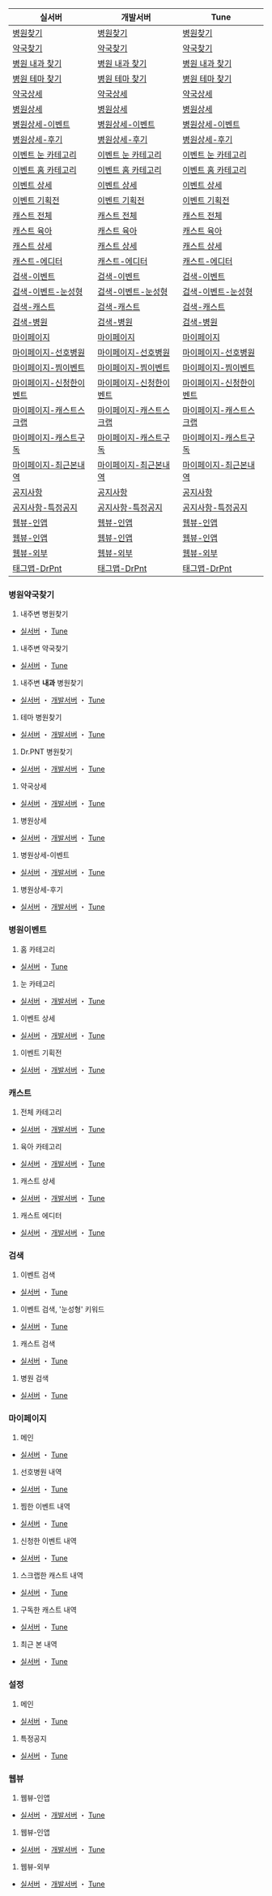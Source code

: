 실서버 | 개발서버 | Tune
------- | -------- | --------
 [병원찾기](goodoc://nearmap/hospitals) | [병원찾기](goodoc://nearmap/hospitals) |  [병원찾기](https://atk-5.tlnk.io/serve?action=click&publisher_id=359525&site_id=139377&ref_id=%{imp_id}&ios_ifa=%{ios_ifa}&google_aid=%{google_aid}&sub_adgroup=%{sub_adgroup}&sub_ad=%{sub_ad}&invoke_url=goodoc%3A%2F%2Fnearmap%2Fhospitals&site_id_android=139343)
 [약국찾기](goodoc://nearmap/pharmacys) |  [약국찾기](goodoc://nearmap/pharmacys) |  [약국찾기](https://atk-5.tlnk.io/serve?action=click&publisher_id=359525&site_id=139377&ref_id=%{imp_id}&ios_ifa=%{ios_ifa}&google_aid=%{google_aid}&sub_adgroup=%{sub_adgroup}&sub_ad=%{sub_ad}&invoke_url=goodoc%3A%2F%2Fnearmap%2Fpharmacys&site_id_android=139343)
 [병원 내과 찾기](goodoc://nearmap/hospitals?departmentid=7) |  [병원 내과 찾기](goodoc://nearmap/hospitals?departmentid=7) |  [병원 내과 찾기](https://atk-5.tlnk.io/serve?action=click&publisher_id=359525&site_id=139377&ref_id=%{imp_id}&ios_ifa=%{ios_ifa}&google_aid=%{google_aid}&sub_adgroup=%{sub_adgroup}&sub_ad=%{sub_ad}&invoke_url=goodoc%3A%2F%2Fnearmap%2Fhospitals%3Fdepartmentid%3D7&site_id_android=139343)
 [병원 테마 찾기](goodoc://nearmap/hospitals?themeid=276) |  [병원 테마 찾기](goodoc://nearmap/hospitals?themeid=276) |  [병원 테마 찾기](https://atk-5.tlnk.io/serve?action=click&publisher_id=359525&site_id=139377&ref_id=%{imp_id}&ios_ifa=%{ios_ifa}&google_aid=%{google_aid}&sub_adgroup=%{sub_adgroup}&sub_ad=%{sub_ad}&invoke_url=goodoc%3A%2F%2Fnearmap%2Fhospitals%3Fthemeid%3D276&site_id_android=139343)
 [약국상세](goodoc://pharmacys/185364) |  [약국상세](goodoc://pharmacys/185364) |  [약국상세](https://atk-5.tlnk.io/serve?action=click&publisher_id=359525&site_id=139377&ref_id=%{imp_id}&ios_ifa=%{ios_ifa}&google_aid=%{google_aid}&sub_adgroup=%{sub_adgroup}&sub_ad=%{sub_ad}&invoke_url=goodoc%3A%2F%2Fpharmacys%2F185364&site_id_android=139343)
 [병원상세](goodoc://hospitals/34514) |  [병원상세](goodoc://hospitals/34514) |  [병원상세](https://atk-5.tlnk.io/serve?action=click&publisher_id=359525&site_id=139377&ref_id=%{imp_id}&ios_ifa=%{ios_ifa}&google_aid=%{google_aid}&sub_adgroup=%{sub_adgroup}&sub_ad=%{sub_ad}&invoke_url=goodoc%3A%2F%2Fhospitals%2F34514&site_id_android=139343)
 [병원상세-이벤트](goodoc://hospitals/164529?tab=event) |  [병원상세-이벤트](goodoc://hospitals/85108?tab=event) |  [병원상세-이벤트](https://atk-5.tlnk.io/serve?action=click&publisher_id=359525&site_id=139377&ref_id=%{imp_id}&ios_ifa=%{ios_ifa}&google_aid=%{google_aid}&sub_adgroup=%{sub_adgroup}&sub_ad=%{sub_ad}&invoke_url=goodoc%3A%2F%2Fhospitals%2F85108%3Ftab%3Devent&site_id_android=139343)
 [병원상세-후기](goodoc://hospitals/34514?tab=review) |  [병원상세-후기](goodoc://hospitals/85108?tab=review) |  [병원상세-후기](https://atk-5.tlnk.io/serve?action=click&publisher_id=359525&site_id=139377&ref_id=%{imp_id}&ios_ifa=%{ios_ifa}&google_aid=%{google_aid}&sub_adgroup=%{sub_adgroup}&sub_ad=%{sub_ad}&invoke_url=goodoc%3A%2F%2Fhospitals%2F85108%3Ftab%3Dreview&site_id_android=139343)
 [이벤트 눈 카테고리](goodoc://events?categoryid=76) |  [이벤트 눈 카테고리](goodoc://events?categoryid=76) |  [이벤트 눈 카테고리](https://atk-5.tlnk.io/serve?action=click&publisher_id=359525&site_id=139377&ref_id=%{imp_id}&ios_ifa=%{ios_ifa}&google_aid=%{google_aid}&sub_adgroup=%{sub_adgroup}&sub_ad=%{sub_ad}&invoke_url=goodoc%3A%2F%2Fevents%3Fcategoryid%3D76&site_id_android=139343)
 [이벤트 홈 카테고리](goodoc://events?categoryid=85) |  [이벤트 홈 카테고리](goodoc://events?categoryid=85) |  [이벤트 홈 카테고리](https://atk-5.tlnk.io/serve?action=click&publisher_id=359525&site_id=139377&ref_id=%{imp_id}&ios_ifa=%{ios_ifa}&google_aid=%{google_aid}&sub_adgroup=%{sub_adgroup}&sub_ad=%{sub_ad}&invoke_url=goodoc%3A%2F%2Fevents%3Fcategoryid%3D75&site_id_android=139343)
 [이벤트 상세](goodoc://events/2932) |  [이벤트 상세](goodoc://events/2932) |  [이벤트 상세](https://atk-5.tlnk.io/serve?action=click&publisher_id=359525&site_id=139377&ref_id=%{imp_id}&ios_ifa=%{ios_ifa}&google_aid=%{google_aid}&sub_adgroup=%{sub_adgroup}&sub_ad=%{sub_ad}&invoke_url=goodoc%3A%2F%2Fevents%2F2932&site_id_android=139343)
 [이벤트 기획전](goodoc://events/packages/27) |  [이벤트 기획전](goodoc://events/packages/27) |  [이벤트 기획전](https://atk-5.tlnk.io/serve?action=click&publisher_id=359525&site_id=139377&ref_id=%{imp_id}&ios_ifa=%{ios_ifa}&google_aid=%{google_aid}&sub_adgroup=%{sub_adgroup}&sub_ad=%{sub_ad}&invoke_url=goodoc%3A%2F%2Fevents%2Fpackages%2F27&site_id_android=139343)
 [캐스트 전체](goodoc://casts?categoryid=0) |  [캐스트 전체](goodoc://casts?categoryid=0) |  [캐스트 전체](https://atk-5.tlnk.io/serve?action=click&publisher_id=359525&site_id=139377&ref_id=%{imp_id}&ios_ifa=%{ios_ifa}&google_aid=%{google_aid}&sub_adgroup=%{sub_adgroup}&sub_ad=%{sub_ad}&invoke_url=goodoc%3A%2F%2Fcasts%3Fcategoryid%3D0&site_id_android=139343)
 [캐스트 육아](goodoc://casts?categoryid=8) |  [캐스트 육아](goodoc://casts?categoryid=8) |  [캐스트 육아](https://atk-5.tlnk.io/serve?action=click&publisher_id=359525&site_id=139377&ref_id=%{imp_id}&ios_ifa=%{ios_ifa}&google_aid=%{google_aid}&sub_adgroup=%{sub_adgroup}&sub_ad=%{sub_ad}&invoke_url=goodoc%3A%2F%2Fcasts%3Fcategoryid%3D8&site_id_android=139343)
 [캐스트 상세](goodoc://casts/1850) |  [캐스트 상세](goodoc://casts/1786) |  [캐스트 상세](https://atk-5.tlnk.io/serve?action=click&publisher_id=359525&site_id=139377&ref_id=%{imp_id}&ios_ifa=%{ios_ifa}&google_aid=%{google_aid}&sub_adgroup=%{sub_adgroup}&sub_ad=%{sub_ad}&invoke_url=goodoc%3A%2F%2Fcasts%2F1786&site_id_android=139343)
 [캐스트-에디터](goodoc://editor/122) |  [캐스트-에디터](goodoc://editor/122) |  [캐스트-에디터](https://atk-5.tlnk.io/serve?action=click&publisher_id=359525&site_id=139377&invoke_url=goodoc%3A%2F%2Feditor%2F122&site_id_android=139343)
 [검색-이벤트](goodoc://search/events) |  [검색-이벤트](goodoc://search/events) |  [검색-이벤트](https://atk-5.tlnk.io/serve?action=click&publisher_id=359525&site_id=139377&ref_id=%{imp_id}&ios_ifa=%{ios_ifa}&google_aid=%{google_aid}&sub_adgroup=%{sub_adgroup}&sub_ad=%{sub_ad}&invoke_url=goodoc%3A%2F%2Fsearch%2Fevents&site_id_android=139343)
 [검색-이벤트-눈성형](goodoc://search/events?keyword=눈성형) |  [검색-이벤트-눈성형](goodoc://search/events?keyword=눈성형) |  [검색-이벤트-눈성형](https://atk-5.tlnk.io/serve?action=click&publisher_id=359525&site_id=139377&ref_id=%{imp_id}&ios_ifa=%{ios_ifa}&google_aid=%{google_aid}&sub_adgroup=%{sub_adgroup}&sub_ad=%{sub_ad}&invoke_url=goodoc%3A%2F%2Fsearch%2Fevents%3Fkeyword%3D%EB%88%88%EC%84%B1%ED%98%95&site_id_android=139343)
 [검색-캐스트](goodoc://search/casts) |  [검색-캐스트](goodoc://search/casts) |  [검색-캐스트](https://atk-5.tlnk.io/serve?action=click&publisher_id=359525&site_id=139377&ref_id=%{imp_id}&ios_ifa=%{ios_ifa}&google_aid=%{google_aid}&sub_adgroup=%{sub_adgroup}&sub_ad=%{sub_ad}&invoke_url=goodoc%3A%2F%2Fsearch%2Fcasts&site_id_android=139343)
 [검색-병원](goodoc://search/hospitals) |  [검색-병원](goodoc://search/hospitals) |  [검색-병원](https://atk-5.tlnk.io/serve?action=click&publisher_id=359525&site_id=139377&ref_id=%{imp_id}&ios_ifa=%{ios_ifa}&google_aid=%{google_aid}&sub_adgroup=%{sub_adgroup}&sub_ad=%{sub_ad}&invoke_url=goodoc%3A%2F%2Fsearch%2Fhospitals&site_id_android=139343)
 [마이페이지](goodoc://mypage) |  [마이페이지](goodoc://mypage) |  [마이페이지](https://atk-5.tlnk.io/serve?action=click&publisher_id=359525&site_id=139377&ref_id=%{imp_id}&ios_ifa=%{ios_ifa}&google_aid=%{google_aid}&sub_adgroup=%{sub_adgroup}&sub_ad=%{sub_ad}&invoke_url=goodoc%3A%2F%2Fmypage&site_id_android=139343)
 [마이페이지-선호병원](goodoc://mypage/history/hospitals) |  [마이페이지-선호병원](goodoc://mypage/history/hospitals) |  [마이페이지-선호병원](https://atk-5.tlnk.io/serve?action=click&publisher_id=359525&site_id=139377&ref_id=%{imp_id}&ios_ifa=%{ios_ifa}&google_aid=%{google_aid}&sub_adgroup=%{sub_adgroup}&sub_ad=%{sub_ad}&invoke_url=goodoc%3A%2F%2Fmypage%2Fhistory%2Fhospitals&site_id_android=139343)
 [마이페이지-찜이벤트](goodoc://mypage/history/events/like) |  [마이페이지-찜이벤트](goodoc://mypage/history/events/like) |  [마이페이지-찜이벤트](https://atk-5.tlnk.io/serve?action=click&publisher_id=359525&site_id=139377&ref_id=%{imp_id}&ios_ifa=%{ios_ifa}&google_aid=%{google_aid}&sub_adgroup=%{sub_adgroup}&sub_ad=%{sub_ad}&invoke_url=goodoc%3A%2F%2Fmypage%2Fhistory%2Fevents%2Flike&site_id_android=139343)
 [마이페이지-신청한이벤트](goodoc://mypage/history/events/request) |  [마이페이지-신청한이벤트](goodoc://mypage/history/events/request) |  [마이페이지-신청한이벤트](https://atk-5.tlnk.io/serve?action=click&publisher_id=359525&site_id=139377&ref_id=%{imp_id}&ios_ifa=%{ios_ifa}&google_aid=%{google_aid}&sub_adgroup=%{sub_adgroup}&sub_ad=%{sub_ad}&invoke_url=goodoc%3A%2F%2Fmypage%2Fhistory%2Fevents%2Frequest&site_id_android=139343)
 [마이페이지-캐스트스크랩](goodoc://mypage/history/casts/scrap) |  [마이페이지-캐스트스크랩](goodoc://mypage/history/casts/scrap) |  [마이페이지-캐스트스크랩](https://atk-5.tlnk.io/serve?action=click&publisher_id=359525&site_id=139377&ref_id=%{imp_id}&ios_ifa=%{ios_ifa}&google_aid=%{google_aid}&sub_adgroup=%{sub_adgroup}&sub_ad=%{sub_ad}&invoke_url=goodoc%3A%2F%2Fmypage%2Fhistory%2Fcasts%2Fscrap&site_id_android=139343)
 [마이페이지-캐스트구독](goodoc://mypage/history/casts/subscribe) |  [마이페이지-캐스트구독](goodoc://mypage/history/casts/subscribe) |  [마이페이지-캐스트구독](https://atk-5.tlnk.io/serve?action=click&publisher_id=359525&site_id=139377&ref_id=%{imp_id}&ios_ifa=%{ios_ifa}&google_aid=%{google_aid}&sub_adgroup=%{sub_adgroup}&sub_ad=%{sub_ad}&invoke_url=goodoc%3A%2F%2Fmypage%2Fhistory%2Fcasts%2Fsubscribe&site_id_android=139343)
 [마이페이지-최근본내역](goodoc://mypage/recently) |  [마이페이지-최근본내역](goodoc://mypage/recently) |  [마이페이지-최근본내역](https://atk-5.tlnk.io/serve?action=click&publisher_id=359525&site_id=139377&ref_id=%{imp_id}&ios_ifa=%{ios_ifa}&google_aid=%{google_aid}&sub_adgroup=%{sub_adgroup}&sub_ad=%{sub_ad}&invoke_url=goodoc%3A%2F%2Fmypage%2Frecently&site_id_android=139343)
 [공지사항](goodoc://notices) |  [공지사항](goodoc://notices) |  [공지사항](https://atk-5.tlnk.io/serve?action=click&publisher_id=359525&site_id=139377&ref_id=%{imp_id}&ios_ifa=%{ios_ifa}&google_aid=%{google_aid}&sub_adgroup=%{sub_adgroup}&sub_ad=%{sub_ad}&invoke_url=goodoc%3A%2F%2Fnotices&site_id_android=139343)
 [공지사항-특정공지](goodoc://notices/86) |  [공지사항-특정공지](goodoc://notices/86) |  [공지사항-특정공지](https://atk-5.tlnk.io/serve?action=click&publisher_id=359525&site_id=139377&ref_id=%{imp_id}&ios_ifa=%{ios_ifa}&google_aid=%{google_aid}&sub_adgroup=%{sub_adgroup}&sub_ad=%{sub_ad}&invoke_url=goodoc%3A%2F%2Fnotices%2F86&site_id_android=139343)
 [웹뷰-인앱](goodoc://web?url=https://app.simplenote.com/p/Ybgbrr&in=true) |  [웹뷰-인앱](goodoc://web?url=https://zerowns.github.io/deeplink_goodoc&in=true) |  [웹뷰-인앱](https://atk-5.tlnk.io/serve?action=click&publisher_id=359525&site_id=139377&invoke_url=goodoc%3A%2F%2Fweb%3Furl%3Dhttps%3A%2F%2Fzerowns.github.io%2Fdeeplink_goodoc%26in%3Dtrue&site_id_android=139343)
 [웹뷰-인앱](goodoc://web?url=https://app.simplenote.com/p/Ybgbrr&in=true&isShowUrl=false) |  [웹뷰-인앱](goodoc://web?url=https://zerowns.github.io/deeplink_goodoc&in=true&isShowUrl=false) |  [웹뷰-인앱](https://atk-5.tlnk.io/serve?action=click&publisher_id=359525&site_id=139377&invoke_url=goodoc%3A%2F%2Fweb%3Furl%3Dhttps%3A%2F%2Fzerowns.github.io%2Fdeeplink_goodoc%26in%3Dtrue%26isShowUrl%3Dfalse%0D%0A&site_id_android=139343)
 [웹뷰-외부](goodoc://web?url=https://app.simplenote.com/p/Ybgbrr) |  [웹뷰-외부](goodoc://web?url=https://zerowns.github.io/deeplink_goodoc) |  [웹뷰-외부](https://atk-5.tlnk.io/serve?action=click&publisher_id=359525&site_id=139377&invoke_url=goodoc%3A%2F%2Fweb%3Furl%3Dhttps%3A%2F%2Fzerowns.github.io%2Fdeeplink_goodoc&site_id_android=139343)
 [태그맵-DrPnt](goodoc://tagmap?tag=drpnt&titlelogo=http%3A%2F%2Fv2s3.goodoc.kr%2Fdrpnt%2Ffind_img_drpnt_logo.png&titleimage=http%3A%2F%2Fv2s3.goodoc.kr%2Fdrpnt%2Ffind_badge_ci.png&tagimage=http%3A%2F%2Fv2s3.goodoc.kr%2Fdrpnt%2Ffind_badge_ci_bottom.png) |  [태그맵-DrPnt](goodoc://tagmap?tag=drpnt&titlelogo=http%3A%2F%2Fv2s3.goodoc.kr%2Fdrpnt%2Ffind_img_drpnt_logo.png&titleimage=http%3A%2F%2Fv2s3.goodoc.kr%2Fdrpnt%2Ffind_badge_ci.png&tagimage=http%3A%2F%2Fv2s3.goodoc.kr%2Fdrpnt%2Ffind_badge_ci_bottom.png) |  [태그맵-DrPnt](https://atk-5.tlnk.io/serve?action=click&publisher_id=359525&site_id=139377&invoke_url=goodoc%3A%2F%2Ftagmap%3Ftag%3Ddrpnt%26titlelogo%3Dhttp%253A%252F%252Fv2s3.goodoc.kr%252Fdrpnt%252Ffind_img_drpnt_logo.png%26titleimage%3Dhttp%253A%252F%252Fv2s3.goodoc.kr%252Fdrpnt%252Ffind_badge_ci.png%26tagimage%3Dhttp%253A%252F%252Fv2s3.goodoc.kr%252Fdrpnt%252Ffind_badge_ci_bottom.png&site_id_android=139343)


### 병원약국찾기
1. 내주변 병원찾기
 - [실서버](goodoc://nearmap/hospitals) ・ [Tune](https://atk-5.tlnk.io/serve?action=click&publisher_id=359525&site_id=139377&ref_id=%{imp_id}&ios_ifa=%{ios_ifa}&google_aid=%{google_aid}&sub_adgroup=%{sub_adgroup}&sub_ad=%{sub_ad}&invoke_url=goodoc%3A%2F%2Fnearmap%2Fhospitals&site_id_android=139343)
1. 내주변 약국찾기
 - [실서버](goodoc://nearmap/pharmacys) ・ [Tune](https://atk-5.tlnk.io/serve?action=click&publisher_id=359525&site_id=139377&ref_id=%{imp_id}&ios_ifa=%{ios_ifa}&google_aid=%{google_aid}&sub_adgroup=%{sub_adgroup}&sub_ad=%{sub_ad}&invoke_url=goodoc%3A%2F%2Fnearmap%2Fpharmacys&site_id_android=139343)
1. 내주변 **내과** 병원찾기
 - [실서버](goodoc://nearmap/hospitals?departmentid=7) ・ [개발서버](goodoc://nearmap/hospitals?departmentid=7) ・ [Tune](https://atk-5.tlnk.io/serve?action=click&publisher_id=359525&site_id=139377&ref_id=%{imp_id}&ios_ifa=%{ios_ifa}&google_aid=%{google_aid}&sub_adgroup=%{sub_adgroup}&sub_ad=%{sub_ad}&invoke_url=goodoc%3A%2F%2Fnearmap%2Fhospitals%3Fdepartmentid%3D7&site_id_android=139343) 
1. 테마 병원찾기
 - [실서버](goodoc://nearmap/hospitals?themeid=276) ・ [개발서버](goodoc://nearmap/hospitals?themeid=276) ・ [Tune](https://atk-5.tlnk.io/serve?action=click&publisher_id=359525&site_id=139377&ref_id=%{imp_id}&ios_ifa=%{ios_ifa}&google_aid=%{google_aid}&sub_adgroup=%{sub_adgroup}&sub_ad=%{sub_ad}&invoke_url=goodoc%3A%2F%2Fnearmap%2Fhospitals%3Fthemeid%3D276&site_id_android=139343)
1. Dr.PNT 병원찾기
 - [실서버](goodoc://tagmap?tag=drpnt&titlelogo=http%3A%2F%2Fv2s3.goodoc.kr%2Fdrpnt%2Ffind_img_drpnt_logo.png&titleimage=http%3A%2F%2Fv2s3.goodoc.kr%2Fdrpnt%2Ffind_badge_ci.png&tagimage=http%3A%2F%2Fv2s3.goodoc.kr%2Fdrpnt%2Ffind_badge_ci_bottom.png) ・ [개발서버](goodoc://tagmap?tag=drpnt&titlelogo=http%3A%2F%2Fv2s3.goodoc.kr%2Fdrpnt%2Ffind_img_drpnt_logo.png&titleimage=http%3A%2F%2Fv2s3.goodoc.kr%2Fdrpnt%2Ffind_badge_ci.png&tagimage=http%3A%2F%2Fv2s3.goodoc.kr%2Fdrpnt%2Ffind_badge_ci_bottom.png) ・ [Tune](https://atk-5.tlnk.io/serve?action=click&publisher_id=359525&site_id=139377&invoke_url=goodoc%3A%2F%2Ftagmap%3Ftag%3Ddrpnt%26titlelogo%3Dhttp%253A%252F%252Fv2s3.goodoc.kr%252Fdrpnt%252Ffind_img_drpnt_logo.png%26titleimage%3Dhttp%253A%252F%252Fv2s3.goodoc.kr%252Fdrpnt%252Ffind_badge_ci.png%26tagimage%3Dhttp%253A%252F%252Fv2s3.goodoc.kr%252Fdrpnt%252Ffind_badge_ci_bottom.png&site_id_android=139343)
1. 약국상세
 - [실서버](goodoc://pharmacys/185364) ・ [개발서버](goodoc://pharmacys/185364) ・ [Tune](https://atk-5.tlnk.io/serve?action=click&publisher_id=359525&site_id=139377&ref_id=%{imp_id}&ios_ifa=%{ios_ifa}&google_aid=%{google_aid}&sub_adgroup=%{sub_adgroup}&sub_ad=%{sub_ad}&invoke_url=goodoc%3A%2F%2Fpharmacys%2F185364&site_id_android=139343)
1. 병원상세
 - [실서버](goodoc://hospitals/34514) ・ [개발서버](goodoc://hospitals/34514) ・ [Tune](https://atk-5.tlnk.io/serve?action=click&publisher_id=359525&site_id=139377&ref_id=%{imp_id}&ios_ifa=%{ios_ifa}&google_aid=%{google_aid}&sub_adgroup=%{sub_adgroup}&sub_ad=%{sub_ad}&invoke_url=goodoc%3A%2F%2Fhospitals%2F34514&site_id_android=139343)
1. 병원상세-이벤트
 - [실서버](goodoc://hospitals/164529?tab=event) ・ [개발서버](goodoc://hospitals/85108?tab=event) ・ [Tune](https://atk-5.tlnk.io/serve?action=click&publisher_id=359525&site_id=139377&ref_id=%{imp_id}&ios_ifa=%{ios_ifa}&google_aid=%{google_aid}&sub_adgroup=%{sub_adgroup}&sub_ad=%{sub_ad}&invoke_url=goodoc%3A%2F%2Fhospitals%2F85108%3Ftab%3Devent&site_id_android=139343)
1. 병원상세-후기
 - [실서버](goodoc://hospitals/34514?tab=review) ・ [개발서버](goodoc://hospitals/85108?tab=review) ・ [Tune](https://atk-5.tlnk.io/serve?action=click&publisher_id=359525&site_id=139377&ref_id=%{imp_id}&ios_ifa=%{ios_ifa}&google_aid=%{google_aid}&sub_adgroup=%{sub_adgroup}&sub_ad=%{sub_ad}&invoke_url=goodoc%3A%2F%2Fhospitals%2F85108%3Ftab%3Dreview&site_id_android=139343)

### 병원이벤트
1. 홈 카테고리
 - [실서버](goodoc://events?categoryid=75) ・ [Tune](https://atk-5.tlnk.io/serve?action=click&publisher_id=359525&site_id=139377&ref_id=%{imp_id}&ios_ifa=%{ios_ifa}&google_aid=%{google_aid}&sub_adgroup=%{sub_adgroup}&sub_ad=%{sub_ad}&invoke_url=goodoc%3A%2F%2Fevents%3Fcategoryid%3D75&site_id_android=139343)
1. 눈 카테고리
 - [실서버](goodoc://events?categoryid=76) ・ [개발서버](goodoc://events?categoryid=76) ・ [Tune](https://atk-5.tlnk.io/serve?action=click&publisher_id=359525&site_id=139377&ref_id=%{imp_id}&ios_ifa=%{ios_ifa}&google_aid=%{google_aid}&sub_adgroup=%{sub_adgroup}&sub_ad=%{sub_ad}&invoke_url=goodoc%3A%2F%2Fevents%3Fcategoryid%3D76&site_id_android=139343)
1. 이벤트 상세
 - [실서버](goodoc://events/2932) ・ [개발서버](goodoc://events/2932) ・ [Tune](https://atk-5.tlnk.io/serve?action=click&publisher_id=359525&site_id=139377&ref_id=%{imp_id}&ios_ifa=%{ios_ifa}&google_aid=%{google_aid}&sub_adgroup=%{sub_adgroup}&sub_ad=%{sub_ad}&invoke_url=goodoc%3A%2F%2Fevents%2F2932&site_id_android=139343)
1. 이벤트 기획전
 - [실서버](goodoc://events/packages/27) ・ [개발서버](goodoc://events/packages/27) ・ [Tune](https://atk-5.tlnk.io/serve?action=click&publisher_id=359525&site_id=139377&ref_id=%{imp_id}&ios_ifa=%{ios_ifa}&google_aid=%{google_aid}&sub_adgroup=%{sub_adgroup}&sub_ad=%{sub_ad}&invoke_url=goodoc%3A%2F%2Fevents%2Fpackages%2F27&site_id_android=139343)

### 캐스트
1. 전체 카테고리
 - [실서버](goodoc://casts?categoryid=0&Funnel=Woody_TEST_01) ・ [개발서버](goodoc://casts?categoryid=0) ・ [Tune](https://atk-5.tlnk.io/serve?action=click&publisher_id=359525&site_id=139377&ref_id=%{imp_id}&ios_ifa=%{ios_ifa}&google_aid=%{google_aid}&sub_adgroup=%{sub_adgroup}&sub_ad=%{sub_ad}&invoke_url=goodoc%3A%2F%2Fcasts%3Fcategoryid%3D0&site_id_android=139343)
1. 육아 카테고리
 - [실서버](goodoc://casts?categoryid=8&Funnel=Woody_TEST_02) ・ [개발서버](goodoc://casts?categoryid=8) ・ [Tune](https://atk-5.tlnk.io/serve?action=click&publisher_id=359525&site_id=139377&ref_id=%{imp_id}&ios_ifa=%{ios_ifa}&google_aid=%{google_aid}&sub_adgroup=%{sub_adgroup}&sub_ad=%{sub_ad}&invoke_url=goodoc%3A%2F%2Fcasts%3Fcategoryid%3D8&site_id_android=139343)
1. 캐스트 상세
 - [실서버](goodoc://casts/1850&Funnel=Woody_TEST_03) ・ [개발서버](goodoc://casts/1786) ・ [Tune](https://atk-5.tlnk.io/serve?action=click&publisher_id=359525&site_id=139377&ref_id=%{imp_id}&ios_ifa=%{ios_ifa}&google_aid=%{google_aid}&sub_adgroup=%{sub_adgroup}&sub_ad=%{sub_ad}&invoke_url=goodoc%3A%2F%2Fcasts%2F1786&site_id_android=139343)
1. 캐스트 에디터
 - [실서버](goodoc://editor/122&Funnel=Woody_TEST_04) ・ [개발서버](goodoc://editor/122) ・ [Tune](https://atk-5.tlnk.io/serve?action=click&publisher_id=359525&site_id=139377&invoke_url=goodoc%3A%2F%2Feditor%2F122&site_id_android=139343)

### 검색
1. 이벤트 검색
 - [실서버](goodoc://search/events) ・ [Tune](https://atk-5.tlnk.io/serve?action=click&publisher_id=359525&site_id=139377&ref_id=%{imp_id}&ios_ifa=%{ios_ifa}&google_aid=%{google_aid}&sub_adgroup=%{sub_adgroup}&sub_ad=%{sub_ad}&invoke_url=goodoc%3A%2F%2Fsearch%2Fevents&site_id_android=139343)
1. 이벤트 검색, '눈성형' 키워드
 - [실서버](goodoc://search/events?keyword=눈성형) ・ [Tune](https://atk-5.tlnk.io/serve?action=click&publisher_id=359525&site_id=139377&ref_id=%{imp_id}&ios_ifa=%{ios_ifa}&google_aid=%{google_aid}&sub_adgroup=%{sub_adgroup}&sub_ad=%{sub_ad}&invoke_url=goodoc%3A%2F%2Fsearch%2Fevents%3Fkeyword%3D%EB%88%88%EC%84%B1%ED%98%95&site_id_android=139343)
1. 캐스트 검색
 - [실서버](goodoc://search/casts) ・ [Tune](https://atk-5.tlnk.io/serve?action=click&publisher_id=359525&site_id=139377&ref_id=%{imp_id}&ios_ifa=%{ios_ifa}&google_aid=%{google_aid}&sub_adgroup=%{sub_adgroup}&sub_ad=%{sub_ad}&invoke_url=goodoc%3A%2F%2Fsearch%2Fcasts&site_id_android=139343)
1. 병원 검색
 - [실서버](goodoc://search/hospitals) ・ [Tune](https://atk-5.tlnk.io/serve?action=click&publisher_id=359525&site_id=139377&ref_id=%{imp_id}&ios_ifa=%{ios_ifa}&google_aid=%{google_aid}&sub_adgroup=%{sub_adgroup}&sub_ad=%{sub_ad}&invoke_url=goodoc%3A%2F%2Fsearch%2Fhospitals&site_id_android=139343)

### 마이페이지
 1. 메인
 - [실서버](goodoc://mypage) ・ [Tune](https://atk-5.tlnk.io/serve?action=click&publisher_id=359525&site_id=139377&ref_id=%{imp_id}&ios_ifa=%{ios_ifa}&google_aid=%{google_aid}&sub_adgroup=%{sub_adgroup}&sub_ad=%{sub_ad}&invoke_url=goodoc%3A%2F%2Fmypage&site_id_android=139343)
1. 선호병원 내역
 - [실서버](goodoc://mypage/history/hospitals) ・ [Tune](https://atk-5.tlnk.io/serve?action=click&publisher_id=359525&site_id=139377&ref_id=%{imp_id}&ios_ifa=%{ios_ifa}&google_aid=%{google_aid}&sub_adgroup=%{sub_adgroup}&sub_ad=%{sub_ad}&invoke_url=goodoc%3A%2F%2Fmypage%2Fhistory%2Fhospitals&site_id_android=139343)
1. 찜한 이벤트 내역
 - [실서버](goodoc://mypage/history/events/like) ・ [Tune](https://atk-5.tlnk.io/serve?action=click&publisher_id=359525&site_id=139377&ref_id=%{imp_id}&ios_ifa=%{ios_ifa}&google_aid=%{google_aid}&sub_adgroup=%{sub_adgroup}&sub_ad=%{sub_ad}&invoke_url=goodoc%3A%2F%2Fmypage%2Fhistory%2Fevents%2Flike&site_id_android=139343)
1. 신청한 이벤트  내역
 - [실서버](goodoc://mypage/history/events/request) ・ [Tune](https://atk-5.tlnk.io/serve?action=click&publisher_id=359525&site_id=139377&ref_id=%{imp_id}&ios_ifa=%{ios_ifa}&google_aid=%{google_aid}&sub_adgroup=%{sub_adgroup}&sub_ad=%{sub_ad}&invoke_url=goodoc%3A%2F%2Fmypage%2Fhistory%2Fevents%2Frequest&site_id_android=139343)
1. 스크랩한 캐스트 내역
 - [실서버](goodoc://mypage/history/casts/scrap) ・ [Tune](https://atk-5.tlnk.io/serve?action=click&publisher_id=359525&site_id=139377&ref_id=%{imp_id}&ios_ifa=%{ios_ifa}&google_aid=%{google_aid}&sub_adgroup=%{sub_adgroup}&sub_ad=%{sub_ad}&invoke_url=goodoc%3A%2F%2Fmypage%2Fhistory%2Fcasts%2Fscrap&site_id_android=139343)
1. 구독한 캐스트 내역
 - [실서버](goodoc://mypage/history/casts/subscribe) ・ [Tune](https://atk-5.tlnk.io/serve?action=click&publisher_id=359525&site_id=139377&ref_id=%{imp_id}&ios_ifa=%{ios_ifa}&google_aid=%{google_aid}&sub_adgroup=%{sub_adgroup}&sub_ad=%{sub_ad}&invoke_url=goodoc%3A%2F%2Fmypage%2Fhistory%2Fcasts%2Fsubscribe&site_id_android=139343)
1. 최근 본 내역
 - [실서버](goodoc://mypage/recently) ・ [Tune](https://atk-5.tlnk.io/serve?action=click&publisher_id=359525&site_id=139377&ref_id=%{imp_id}&ios_ifa=%{ios_ifa}&google_aid=%{google_aid}&sub_adgroup=%{sub_adgroup}&sub_ad=%{sub_ad}&invoke_url=goodoc%3A%2F%2Fmypage%2Frecently&site_id_android=139343)

### 설정
1. 메인
 - [실서버](goodoc://notices) ・ [Tune](https://atk-5.tlnk.io/serve?action=click&publisher_id=359525&site_id=139377&ref_id=%{imp_id}&ios_ifa=%{ios_ifa}&google_aid=%{google_aid}&sub_adgroup=%{sub_adgroup}&sub_ad=%{sub_ad}&invoke_url=goodoc%3A%2F%2Fnotices&site_id_android=139343)
1. 특정공지
 - [실서버](goodoc://notices/86) ・ [Tune](https://atk-5.tlnk.io/serve?action=click&publisher_id=359525&site_id=139377&ref_id=%{imp_id}&ios_ifa=%{ios_ifa}&google_aid=%{google_aid}&sub_adgroup=%{sub_adgroup}&sub_ad=%{sub_ad}&invoke_url=goodoc%3A%2F%2Fnotices%2F86&site_id_android=139343)

### 웹뷰
1. 웹뷰-인앱
 - [실서버](goodoc://web?url=https://app.simplenote.com/p/Ybgbrr&in=true) ・ [개발서버](goodoc://web?url=https://zerowns.github.io/deeplink_goodoc&in=true) ・ [Tune](https://atk-5.tlnk.io/serve?action=click&publisher_id=359525&site_id=139377&invoke_url=goodoc%3A%2F%2Fweb%3Furl%3Dhttps%3A%2F%2Fzerowns.github.io%2Fdeeplink_goodoc%26in%3Dtrue&site_id_android=139343)
1. 웹뷰-인앱
 - [실서버](goodoc://web?url=https://app.simplenote.com/p/Ybgbrr&in=true&isShowUrl=false) ・ [개발서버](goodoc://web?url=https://zerowns.github.io/deeplink_goodoc&in=true&isShowUrl=false) ・ [Tune](https://atk-5.tlnk.io/serve?action=click&publisher_id=359525&site_id=139377&invoke_url=goodoc%3A%2F%2Fweb%3Furl%3Dhttps%3A%2F%2Fzerowns.github.io%2Fdeeplink_goodoc%26in%3Dtrue%26isShowUrl%3Dfalse%0D%0A&site_id_android=139343)
1. 웹뷰-외부
 - [실서버](goodoc://web?url=https://app.simplenote.com/p/Ybgbrr) ・ [개발서버](goodoc://web?url=https://zerowns.github.io/deeplink_goodoc) ・ [Tune](https://atk-5.tlnk.io/serve?action=click&publisher_id=359525&site_id=139377&invoke_url=goodoc%3A%2F%2Fweb%3Furl%3Dhttps%3A%2F%2Fzerowns.github.io%2Fdeeplink_goodoc&site_id_android=139343)
